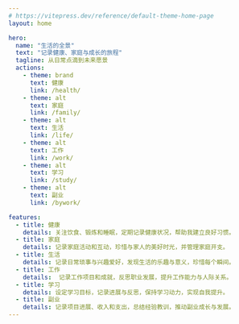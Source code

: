 ```yaml
---
# https://vitepress.dev/reference/default-theme-home-page
layout: home

hero:
  name: "生活的全景"
  text: "记录健康、家庭与成长的旅程"
  tagline: 从日常点滴到未来愿景
  actions:
    - theme: brand
      text: 健康
      link: /health/
    - theme: alt
      text: 家庭
      link: /family/
    - theme: alt
      text: 生活
      link: /life/
    - theme: alt
      text: 工作
      link: /work/
    - theme: alt
      text: 学习
      link: /study/
    - theme: alt
      text: 副业
      link: /bywork/

features:
  - title: 健康
    details: 关注饮食、锻炼和睡眠，定期记录健康状况，帮助我建立良好习惯。
  - title: 家庭
    details: 记录家庭活动和互动，珍惜与家人的美好时光，并管理家庭开支。
  - title: 生活
    details: 记录日常琐事与兴趣爱好，发现生活的乐趣与意义，珍惜每个瞬间。
  - title: 工作
    details:  记录工作项目和成就，反思职业发展，提升工作能力与人际关系。
  - title: 学习
    details: 设定学习目标，记录进展与反思，保持学习动力，实现自我提升。
  - title: 副业
    details: 记录项目进展、收入和支出，总结经验教训，推动副业成长与发展。
---
```


